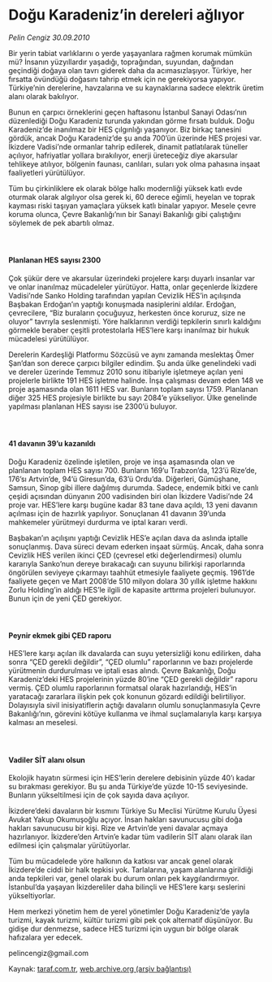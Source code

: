 # Doğu Karadeniz’in dereleri ağlıyor

*Pelin Cengiz 30.09.2010*

<div class="yazi"><p>Bir yerin tabiat varlıklarını o yerde yaşayanlara rağmen korumak mümkün mü? İnsanın yüzyıllardır yaşadığı, toprağından, suyundan, dağından geçindiği doğaya olan tavrı giderek daha da acımasızlaşıyor. Türkiye, her fırsatta övündüğü doğasını tahrip etmek için ne gerekiyorsa yapıyor. Türkiye’nin derelerine, havzalarına ve su kaynaklarına sadece elektrik üretim alanı olarak bakılıyor.</p>
<p>Bunun en çarpıcı örneklerini geçen haftasonu İstanbul Sanayi Odası’nın düzenlediği Doğu Karadeniz turunda yakından görme fırsatı bulduk. Doğu Karadeniz’de inanılmaz bir HES çılgınlığı yaşanıyor. Biz birkaç tanesini gördük, ancak Doğu Karadeniz’de şu anda 700’ün üzerinde HES projesi var. İkizdere Vadisi’nde ormanlar tahrip edilerek, dinamit patlatılarak tüneller açılıyor, hafriyatlar yollara bırakılıyor, enerji üreteceğiz diye akarsular tehlikeye atılıyor, bölgenin faunası, canlıları, suları yok olma pahasına inşaat faaliyetleri yürütülüyor.</p>
<p>Tüm bu çirkinliklere ek olarak bölge halkı modernliği yüksek katlı evde oturmak olarak algılıyor olsa gerek ki, 60 derece eğimli, heyelan ve toprak kayması riski taşıyan yamaçlara yüksek katlı binalar yapıyor. Mesele çevre koruma olunca, Çevre Bakanlığı’nın bir Sanayi Bakanlığı gibi çalıştığını söylemek de pek abartılı olmaz.</p>
<h4> </h4>
<h4>Planlanan HES sayısı 2300</h4>
<p>Çok şükür dere ve akarsular üzerindeki projelere karşı duyarlı insanlar var ve onlar inanılmaz mücadeleler yürütüyor. Hatta, onlar geçenlerde İkizdere Vadisi’nde Sanko Holding tarafından yapılan Cevizlik HES’in açılışında Başbakan Erdoğan’ın yaptığı konuşmada nasiplerini aldılar. Erdoğan, çevrecilere, “Biz buraların çocuğuyuz, herkesten önce koruruz, size ne oluyor” tavrıyla seslenmişti. Yöre halklarının verdiği tepkilerin sınırlı kaldığını görmekle beraber çeşitli protestolarla HES’lere karşı inanılmaz bir hukuk mücadelesi yürütülüyor.</p>
<p>Derelerin Kardeşliği Platformu Sözcüsü ve aynı zamanda meslektaş Ömer Şan’dan son derece çarpıcı bilgiler edindim. Şu anda ülke genelindeki vadi ve dereler üzerinde Temmuz 2010 sonu itibariyle işletmeye açılan yeni projelerle birlikte 191 HES işletme halinde. İnşa çalışması devam eden 148 ve proje aşamasında olan 1611 HES var. Bunların toplam sayısı 1759. Planlanan diğer 325 HES projesiyle birlikte bu sayı 2084’e yükseliyor. Ülke genelinde yapılması planlanan HES sayısı ise 2300’ü buluyor.</p>
<h4> </h4>
<h4>41 davanın 39’u kazanıldı</h4>
<p>Doğu Karadeniz özelinde işletilen, proje ve inşa aşamasında olan ve planlanan toplam HES sayısı 700. Bunların 169’u Trabzon’da, 123’ü Rize’de, 176’sı Artvin’de, 94’ü Giresun’da, 63’ü Ordu’da. Diğerleri, Gümüşhane, Samsun, Sinop gibi illere dağılmış durumda. Sadece, endemik bitki ve canlı çeşidi açısından dünyanın 200 vadisinden biri olan İkizdere Vadisi’nde 24 proje var. HES’lere karşı bugüne kadar 83 tane dava açıldı, 13 yeni davanın açılması için de hazırlık yapılıyor. Sonuçlanan 41 davanın 39’unda mahkemeler yürütmeyi durdurma ve iptal kararı verdi.</p>
<p>Başbakan’ın açılışını yaptığı Cevizlik HES’e açılan dava da aslında iptalle sonuçlanmış. Dava süreci devam ederken inşaat sürmüş. Ancak, daha sonra Cevizlik HES verilen ikinci ÇED (çevresel etki değerlendirmesi) olumlu kararıyla Sanko’nun dereye bırakacağı can suyunu bilirkişi raporlarında öngörülen seviyeye çıkarmayı taahhüt etmesiyle faaliyete geçmiş. 1961’de faaliyete geçen ve Mart 2008’de 510 milyon dolara 30 yıllık işletme hakkını Zorlu Holding’in aldığı HES’le ilgili de kapasite arttırma projeleri bulunuyor. Bunun için de yeni ÇED gerekiyor.</p>
<h4> </h4>
<h4>Peynir ekmek gibi ÇED raporu</h4>
<p>HES’lere karşı açılan ilk davalarda can suyu yetersizliği konu edilirken, daha sonra “ÇED gerekli değildir”, “ÇED olumlu” raporlarının ve bazı projelerde yürütmenin durdurulması ve iptali esas alındı. Çevre Bakanlığı, Doğu Karadeniz’deki HES projelerinin yüzde 80’ine “ÇED gerekli değildir” raporu vermiş. ÇED olumlu raporlarının formatsal olarak hazırlandığı, HES’in yaratacağı zararlara ilişkin pek çok konunun gözardı edildiği belirtiliyor. Dolayısıyla sivil inisiyatiflerin açtığı davaların olumlu sonuçlanmasıyla Çevre Bakanlığı’nın, görevini kötüye kullanma ve ihmal suçlamalarıyla karşı karşıya kalması an meselesi.</p>
<h4> </h4>
<h4>Vadiler SİT alanı olsun</h4>
<p>Ekolojik hayatın sürmesi için HES’lerin derelere debisinin yüzde 40’ı kadar su bırakması gerekiyor. Bu şu anda Türkiye’de yüzde 10-15 seviyesinde. Bunların yükseltilmesi için de çok sayıda dava açılıyor.</p>
<p>İkizdere’deki davaların bir kısmını Türkiye Su Meclisi Yürütme Kurulu Üyesi Avukat Yakup Okumuşoğlu açıyor. İnsan hakları savunucusu gibi doğa hakları savunucusu bir kişi. Rize ve Artvin’de yeni davalar açmaya hazırlanıyor. İkizdere’den Artvin’e kadar tüm vadilerin SİT alanı olarak ilan edilmesi için çalışmalar yürütüyorlar.</p>
<p>Tüm bu mücadelede yöre halkının da katkısı var ancak genel olarak İkizdere’de ciddi bir halk tepkisi yok. Tarlalarına, yaşam alanlarına girildiği anda tepkileri var, genel olarak bu durum onları pek kaygılandırmıyor. İstanbul’da yaşayan İkizdereliler daha bilinçli ve HES’lere karşı seslerini yükseltiyorlar.</p>
<p>Hem merkezi yönetim hem de yerel yönetimler Doğu Karadeniz’de yayla turizmi, kayak turizmi, kültür turizmi gibi pek çok alternatif düşünüyor. Bu gidişe dur denmezse, sadece HES turizmi için uygun bir bölge olarak hafızalara yer edecek.</p>
<p>pelincengiz@gmail.com</p></div>

Kaynak: [taraf.com.tr](http://www.taraf.com.tr:80/pelin-cengiz/makale-dogu-karadeniz-in-dereleri-agliyor.htm), [web.archive.org (arşiv bağlantısı)](http://web.archive.org/web/20101018010831/http://www.taraf.com.tr:80/pelin-cengiz/makale-dogu-karadeniz-in-dereleri-agliyor.htm)

